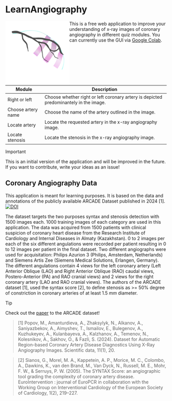 # LearnAngiography
<img align="left" width="200" height="200" src="/angiography/media/favicon.png?raw=true">

This is a free web application to improve your understanding of x-ray images of coronary angiography in different quiz modules. You can currently use the GUI via [Google Colab](https://colab.research.google.com/github/KonKob/LearnAngiography/blob/main/angiography/angiography.ipynb). 




Module | Description
------ | -----------
Right or left | Choose whether right or left coronary artery is depicted predominantely in the image. 
Choose artery name | Choose the name of the artery outlined in the image.
Locate artery | Locate the requested artery in the x-ray angiography image. 
Locate stenosis | Locate the stenosis in the x-ray angiography image.       


>[!IMPORTANT]  
>This is an initial version of the application and will be improved in the future. If you want to contribute, write your ideas as an issue!




## Coronary Angiography Data
This application is meant for learning purposes. It is based on the data and annotations of the publicly available ARCADE Dataset published in 2024 [1]. [![DOI](https://zenodo.org/badge/DOI/10.5281/zenodo.10390295.svg)](https://doi.org/10.5281/zenodo.10390295)


The dataset targets the two purposes syntax and stenosis detection with 1500 images each. 1000 training images of each category are used in this application.
The data was acquired from 1500 patients with clinical suspicion of coronary heart disease from the Research Institute of Cardiology and Internal Diseases in Almaty (Kazakhstan).
0 to 2 images per each of the six different angulations were recorded per patient resulting in 0 to 12 images per patient in the final dataset. Two different angiographs were used for acquisitation: Philips Azurion 3 (Philips, Amsterdam, Netherlands) and Siemens Artis Zee (Siemens Medical Solutions, Erlangen, Germany).
The different angulations contain 4 views for the left coronary artery (Left Anterior Oblique (LAO) and Right Anterior Oblique (RAO) caudal views, Postero-Anterior (PA) and RAO cranial views) and 2 views for the right coronary artery (LAO and RAO cranial views). The authors of the ARCADE dataset [1], used the syntax score [2], to define stenosis as >= 50% degree of constriction  in coronary arteries of at least 1.5 _mm_ diameter.

> [!TIP]
> Check out the [paper](https://doi.org/10.1038/s41597-023-02871-z) to the ARCADE dataset!



> [1] Popov, M., Amanturdieva, A., Zhaksylyk, N., Alkanov, A., Saniyazbekov, A., Aimyshev, T., Ismailov, E., Bulegenov, A., Kuzhukeyev, A., Kulanbayeva, A., Kalzhanov, A., Temenov, N., Kolesnikov, A., Sakhov, O., & Fazli, S. (2024). Dataset for Automatic Region-based Coronary Artery Disease Diagnostics Using X-Ray Angiography Images. Scientific data, 11(1), 20.

> [2] Sianos, G., Morel, M. A., Kappetein, A. P., Morice, M. C., Colombo, A., Dawkins, K., van den Brand, M., Van Dyck, N., Russell, M. E., Mohr, F. W., & Serruys, P. W. (2005). The SYNTAX Score: an angiographic tool grading the complexity of coronary artery disease. EuroIntervention : journal of EuroPCR in collaboration with the Working Group on Interventional Cardiology of the European Society of Cardiology, 1(2), 219–227.


